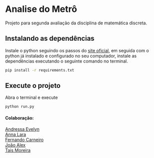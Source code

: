 # Analise do Metrô

Projeto para segunda avaliação da disciplina de matemática discreta.

## Instalando as dependências

Instale o python seguindo os passos do [site oficial](https://www.python.org/downloads/), em seguida com o python já instalado e configurado no seu computador, instale as dependências executando o seguinte comando no terminal.

```sh
pip install -r requirements.txt
```

## Execute o projeto

Abra o terminal e execute

```py
python run.py
```

#### Colaboração: 

[Andressa Evelyn](https://github.com/Andressa-Evelyn)<br>
[Anna Lara](https://github.com/LaraaMagalhaes)<br>
[Fernando Carneiro](https://github.com/fernandoeqc)<br>
[João Alex](https://github.com/Joao-ava)<br>
[Tais Moreira](https://github.com/taismoreira2023)<br>
